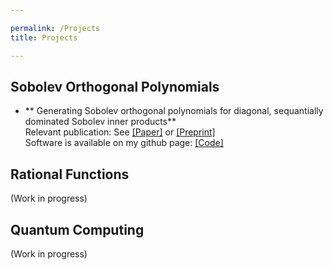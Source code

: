 ```yaml
---

permalink: /Projects
title: Projects

---
```

## Sobolev Orthogonal Polynomials ##

* ** Generating Sobolev orthogonal polynomials for diagonal, sequantially dominated Sobolev inner products**\
Relevant publication: See <a href="https://doi.org/10.1007/s00211-023-01379-3" target="_blank" rel="noopener noreferrer">[Paper]</a> or <a href="https://arxiv.org/abs/2302.10691" target="_blank" rel="noopener noreferrer">[Preprint]</a>\
Software is available on my github page: <a href="https://github.com/nielvb/SOP" target="_blank" rel="noopener noreferrer">[Code]</a>


## Rational Functions ##
(Work in progress)

## Quantum Computing ##
(Work in progress)

